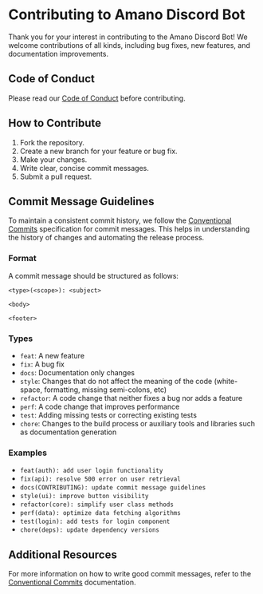 # Contributing to Amano Discord Bot

Thank you for your interest in contributing to the Amano Discord Bot! We welcome contributions of all kinds, including bug fixes, new features, and documentation improvements.

## Code of Conduct

Please read our [Code of Conduct](CODE_OF_CONDUCT.md) before contributing.

## How to Contribute

1. Fork the repository.
2. Create a new branch for your feature or bug fix.
3. Make your changes.
4. Write clear, concise commit messages.
5. Submit a pull request.

## Commit Message Guidelines

To maintain a consistent commit history, we follow the [Conventional Commits](https://www.conventionalcommits.org/en/v1.0.0/) specification for commit messages. This helps in understanding the history of changes and automating the release process.

### Format

A commit message should be structured as follows:

```
<type>(<scope>): <subject>

<body>

<footer>
```

### Types
- `feat`: A new feature
- `fix`: A bug fix
- `docs`: Documentation only changes
- `style`: Changes that do not affect the meaning of the code (white-space, formatting, missing semi-colons, etc)
- `refactor`: A code change that neither fixes a bug nor adds a feature
- `perf`: A code change that improves performance
- `test`: Adding missing tests or correcting existing tests
- `chore`: Changes to the build process or auxiliary tools and libraries such as documentation generation

### Examples
- `feat(auth): add user login functionality`
- `fix(api): resolve 500 error on user retrieval`
- `docs(CONTRIBUTING): update commit message guidelines`
- `style(ui): improve button visibility`
- `refactor(core): simplify user class methods`
- `perf(data): optimize data fetching algorithms`
- `test(login): add tests for login component`
- `chore(deps): update dependency versions`

## Additional Resources

For more information on how to write good commit messages, refer to the [Conventional Commits](https://www.conventionalcommits.org/en/v1.0.0/) documentation.
